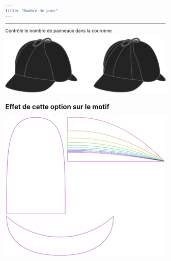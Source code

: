 ```yaml
---
title: "Nombre de pans"
---
```


***

Contrôle le nombre de panneaux dans la couronne

![Illustration montrant l'effet de cette option](gores.svg)

## Effet de cette option sur le motif

![Cette image montre l'effet de cette option en superposant plusieurs variantes qui ont une valeur différente pour cette option](holmes_gores_sample.svg "Effet de cette option sur le motif")
